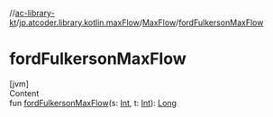 //[ac-library-kt](../../index.md)/[jp.atcoder.library.kotlin.maxFlow](../index.md)/[MaxFlow](index.md)/[fordFulkersonMaxFlow](ford-fulkerson-max-flow.md)



# fordFulkersonMaxFlow  
[jvm]  
Content  
fun [fordFulkersonMaxFlow](ford-fulkerson-max-flow.md)(s: [Int](https://kotlinlang.org/api/latest/jvm/stdlib/kotlin/-int/index.html), t: [Int](https://kotlinlang.org/api/latest/jvm/stdlib/kotlin/-int/index.html)): [Long](https://kotlinlang.org/api/latest/jvm/stdlib/kotlin/-long/index.html)  



